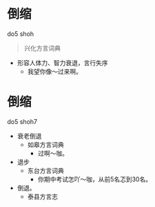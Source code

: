 # 倒缩
do5 shoh
> 兴化方言词典
- 形容人体力、智力衰退，言行失序
  - 我望你像～过来啊。

# 倒缩
do5 shoh7
+ 衰老倒退
  * 如皋方言词典
    - 过啊～咖。
+ 退步
  * 东台方言词典
    - 你期中考试怎吖～咖，从前5名忑到30名。
+ 倒退。
  * 泰县方言志
